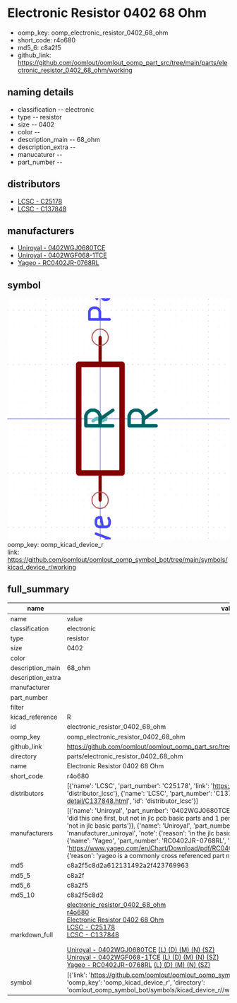 # Electronic Resistor 0402 68 Ohm

  
* oomp_key: oomp_electronic_resistor_0402_68_ohm 
* short_code: r4o680
* md5_6: c8a2f5  
* github_link: https://github.com/oomlout/oomlout_oomp_part_src/tree/main/parts/electronic_resistor_0402_68_ohm/working  
## naming details
* classification -- electronic
* type -- resistor
* size -- 0402
* color -- 
* description_main -- 68_ohm
* description_extra -- 
* manucaturer -- 
* part_number -- 

## distributors
* [LCSC - C25178](https://lcsc.com/product-detail/C25178.html)  
* [LCSC - C137848](https://lcsc.com/product-detail/C137848.html)  

## manufacturers
* [Uniroyal - 0402WGJ0680TCE]()  
* [Uniroyal - 0402WGF068-1TCE]()  
* [Yageo - RC0402JR-0768RL](https://www.yageo.com/en/Chart/Download/pdf/RC0402JR-0768RL)  

## symbol

![](symbol/0/working/working_600.png)  
oomp_key: oomp_kicad_device_r  
link: https://github.com/oomlout/oomlout_oomp_symbol_bot/tree/main/symbols/kicad_device_r/working  


## full_summary
| name | value | 
| --- | --- | 
| name | value | 
| classification | electronic | 
| type | resistor | 
| size | 0402 | 
| color |  | 
| description_main | 68_ohm | 
| description_extra |  | 
| manufacturer |  | 
| part_number |  | 
| filter |  | 
| kicad_reference | R | 
| id | electronic_resistor_0402_68_ohm | 
| oomp_key | oomp_electronic_resistor_0402_68_ohm | 
| github_link | https://github.com/oomlout/oomlout_oomp_part_src/tree/main/parts/electronic_resistor_0402_68_ohm/working | 
| directory | parts/electronic_resistor_0402_68_ohm | 
| name | Electronic Resistor 0402 68 Ohm | 
| short_code | r4o680 | 
| distributors | [{'name': 'LCSC', 'part_number': 'C25178', 'link': 'https://lcsc.com/product-detail/C25178.html', 'id': 'distributor_lcsc'}, {'name': 'LCSC', 'part_number': 'C137848', 'link': 'https://lcsc.com/product-detail/C137848.html', 'id': 'distributor_lcsc'}] | 
| manufacturers | [{'name': 'Uniroyal', 'part_number': '0402WGJ0680TCE', 'link': '', 'id': 'manufacturer_uniroyal', 'note': {'reason': 'did this one first, but not in jlc pcb basic parts and 1 percent are and they are the same price', 'reason_short': 'not in jlc basic parts'}}, {'name': 'Uniroyal', 'part_number': '0402WGF068-1TCE', 'link': '', 'id': 'manufacturer_uniroyal', 'note': {'reason': 'in the jlc basic parts catalogue', 'reason_short': 'jlc basic part'}}, {'name': 'Yageo', 'part_number': 'RC0402JR-0768RL', 'link': 'https://www.yageo.com/en/Chart/Download/pdf/RC0402JR-0768RL', 'id': 'manufacturer_yageo', 'note': {'reason': 'yageo is a commonly cross referenced part number', 'reason_short': 'available everywhere'}}] | 
| md5 | c8a2f5c8d2a612131492a2f423769963 | 
| md5_5 | c8a2f | 
| md5_6 | c8a2f5 | 
| md5_10 | c8a2f5c8d2 | 
| markdown_full | [electronic_resistor_0402_68_ohm](https://github.com/oomlout/oomlout_oomp_part_src/tree/main/parts/electronic_resistor_0402_68_ohm/working)<br>[r4o680](https://github.com/oomlout/oomlout_oomp_part_src/tree/main/parts/electronic_resistor_0402_68_ohm/working)<br>[Electronic Resistor 0402 68 Ohm](https://github.com/oomlout/oomlout_oomp_part_src/tree/main/parts/electronic_resistor_0402_68_ohm/working)<br>[LCSC - C25178<br>](https://lcsc.com/product-detail/C25178.html)[LCSC - C137848<br>](https://lcsc.com/product-detail/C137848.html)<br>[Uniroyal - 0402WGJ0680TCE]() [(L)  ](https://www.lcsc.com/search?q=0402WGJ0680TCE)[(D)  ](https://www.digikey.com/en/products?keywords=0402WGJ0680TCE)[(M)  ](https://www.mouser.com/Search/Refine?Keyword=0402WGJ0680TCE)[(N)  ](https://www.newark.com/search?st=0402WGJ0680TCE)[(SZ)  ](https://so.szlcsc.com/global.html?k=0402WGJ0680TCE)<br>[Uniroyal - 0402WGF068-1TCE]() [(L)  ](https://www.lcsc.com/search?q=0402WGF068-1TCE)[(D)  ](https://www.digikey.com/en/products?keywords=0402WGF068-1TCE)[(M)  ](https://www.mouser.com/Search/Refine?Keyword=0402WGF068-1TCE)[(N)  ](https://www.newark.com/search?st=0402WGF068-1TCE)[(SZ)  ](https://so.szlcsc.com/global.html?k=0402WGF068-1TCE)<br>[Yageo - RC0402JR-0768RL](https://www.yageo.com/en/Chart/Download/pdf/RC0402JR-0768RL) [(L)  ](https://www.lcsc.com/search?q=RC0402JR-0768RL)[(D)  ](https://www.digikey.com/en/products?keywords=RC0402JR-0768RL)[(M)  ](https://www.mouser.com/Search/Refine?Keyword=RC0402JR-0768RL)[(N)  ](https://www.newark.com/search?st=RC0402JR-0768RL)[(SZ)  ](https://so.szlcsc.com/global.html?k=RC0402JR-0768RL)<br> | 
| symbol | [{'link': 'https://github.com/oomlout/oomlout_oomp_symbol_bot/tree/main/symbols/kicad_device_r', 'oomp_key': 'oomp_kicad_device_r', 'directory': 'oomlout_oomp_symbol_bot/symbols/kicad_device_r//working/working.kicad_sym'}] | 
